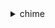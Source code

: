 <details>

<summary>
chime
</summary>

- <details><summary>associate-phone-numbers-with-voice-connector</summary>

  * --voice-connector-id
  * --e164-phone-numbers
  * --force-associate
  * --no-force-associate
  * --cli-input-json
  * --cli-input-yaml
  * --generate-cli-skeleton


- <details><summary>associate-phone-numbers-with-voice-connector-group</summary>

  * --voice-connector-group-id
  * --e164-phone-numbers
  * --force-associate
  * --no-force-associate
  * --cli-input-json
  * --cli-input-yaml
  * --generate-cli-skeleton


- <details><summary>associate-phone-number-with-user</summary>

  * --account-id
  * --user-id
  * --e164-phone-number
  * --cli-input-json
  * --cli-input-yaml
  * --generate-cli-skeleton


- <details><summary>associate-signin-delegate-groups-with-account</summary>

  * --account-id
  * --signin-delegate-groups
  * --cli-input-json
  * --cli-input-yaml
  * --generate-cli-skeleton


- <details><summary>batch-create-attendee</summary>

  * --meeting-id
  * --attendees
  * --cli-input-json
  * --cli-input-yaml
  * --generate-cli-skeleton


- <details><summary>batch-create-channel-membership</summary>

  * --channel-arn
  * --type
  * --member-arns
  * --chime-bearer
  * --cli-input-json
  * --cli-input-yaml
  * --generate-cli-skeleton


- <details><summary>batch-create-room-membership</summary>

  * --account-id
  * --room-id
  * --membership-item-list
  * --cli-input-json
  * --cli-input-yaml
  * --generate-cli-skeleton


- <details><summary>batch-delete-phone-number</summary>

  * --phone-number-ids
  * --cli-input-json
  * --cli-input-yaml
  * --generate-cli-skeleton


- <details><summary>batch-suspend-user</summary>

  * --account-id
  * --user-id-list
  * --cli-input-json
  * --cli-input-yaml
  * --generate-cli-skeleton


- <details><summary>batch-unsuspend-user</summary>

  * --account-id
  * --user-id-list
  * --cli-input-json
  * --cli-input-yaml
  * --generate-cli-skeleton


- <details><summary>batch-update-phone-number</summary>

  * --update-phone-number-request-items
  * --cli-input-json
  * --cli-input-yaml
  * --generate-cli-skeleton


- <details><summary>batch-update-user</summary>

  * --account-id
  * --update-user-request-items
  * --cli-input-json
  * --cli-input-yaml
  * --generate-cli-skeleton


- <details><summary>create-account</summary>

  * --name
  * --cli-input-json
  * --cli-input-yaml
  * --generate-cli-skeleton


- <details><summary>create-app-instance</summary>

  * --name
  * --metadata
  * --client-request-token
  * --tags
  * --cli-input-json
  * --cli-input-yaml
  * --generate-cli-skeleton


- <details><summary>create-app-instance-admin</summary>

  * --app-instance-admin-arn
  * --app-instance-arn
  * --cli-input-json
  * --cli-input-yaml
  * --generate-cli-skeleton


- <details><summary>create-app-instance-user</summary>

  * --app-instance-arn
  * --app-instance-user-id
  * --name
  * --metadata
  * --client-request-token
  * --tags
  * --cli-input-json
  * --cli-input-yaml
  * --generate-cli-skeleton


- <details><summary>create-attendee</summary>

  * --meeting-id
  * --external-user-id
  * --tags
  * --cli-input-json
  * --cli-input-yaml
  * --generate-cli-skeleton


- <details><summary>create-bot</summary>

  * --account-id
  * --display-name
  * --domain
  * --cli-input-json
  * --cli-input-yaml
  * --generate-cli-skeleton


- <details><summary>create-channel</summary>

  * --app-instance-arn
  * --name
  * --mode
  * --privacy
  * --metadata
  * --client-request-token
  * --tags
  * --chime-bearer
  * --cli-input-json
  * --cli-input-yaml
  * --generate-cli-skeleton


- <details><summary>create-channel-ban</summary>

  * --channel-arn
  * --member-arn
  * --chime-bearer
  * --cli-input-json
  * --cli-input-yaml
  * --generate-cli-skeleton


- <details><summary>create-channel-membership</summary>

  * --channel-arn
  * --member-arn
  * --type
  * --chime-bearer
  * --cli-input-json
  * --cli-input-yaml
  * --generate-cli-skeleton


- <details><summary>create-channel-moderator</summary>

  * --channel-arn
  * --channel-moderator-arn
  * --chime-bearer
  * --cli-input-json
  * --cli-input-yaml
  * --generate-cli-skeleton


- <details><summary>create-media-capture-pipeline</summary>

  * --source-type
  * --source-arn
  * --sink-type
  * --sink-arn
  * --client-request-token
  * --cli-input-json
  * --cli-input-yaml
  * --generate-cli-skeleton


- <details><summary>create-meeting</summary>

  * --client-request-token
  * --external-meeting-id
  * --meeting-host-id
  * --media-region
  * --tags
  * --notifications-configuration
  * --cli-input-json
  * --cli-input-yaml
  * --generate-cli-skeleton


- <details><summary>create-meeting-dial-out</summary>

  * --meeting-id
  * --from-phone-number
  * --to-phone-number
  * --join-token
  * --cli-input-json
  * --cli-input-yaml
  * --generate-cli-skeleton


- <details><summary>create-meeting-with-attendees</summary>

  * --client-request-token
  * --external-meeting-id
  * --meeting-host-id
  * --media-region
  * --tags
  * --notifications-configuration
  * --attendees
  * --cli-input-json
  * --cli-input-yaml
  * --generate-cli-skeleton


- <details><summary>create-phone-number-order</summary>

  * --product-type
  * --e164-phone-numbers
  * --cli-input-json
  * --cli-input-yaml
  * --generate-cli-skeleton


- <details><summary>create-proxy-session</summary>

  * --voice-connector-id
  * --participant-phone-numbers
  * --name
  * --expiry-minutes
  * --capabilities
  * --number-selection-behavior
  * --geo-match-level
  * --geo-match-params
  * --cli-input-json
  * --cli-input-yaml
  * --generate-cli-skeleton


- <details><summary>create-room</summary>

  * --account-id
  * --name
  * --client-request-token
  * --cli-input-json
  * --cli-input-yaml
  * --generate-cli-skeleton


- <details><summary>create-room-membership</summary>

  * --account-id
  * --room-id
  * --member-id
  * --role
  * --cli-input-json
  * --cli-input-yaml
  * --generate-cli-skeleton


- <details><summary>create-sip-media-application</summary>

  * --aws-region
  * --name
  * --endpoints
  * --cli-input-json
  * --cli-input-yaml
  * --generate-cli-skeleton


- <details><summary>create-sip-media-application-call</summary>

  * --from-phone-number
  * --to-phone-number
  * --sip-media-application-id
  * --cli-input-json
  * --cli-input-yaml
  * --generate-cli-skeleton


- <details><summary>create-sip-rule</summary>

  * --name
  * --trigger-type
  * --trigger-value
  * --disabled
  * --no-disabled
  * --target-applications
  * --cli-input-json
  * --cli-input-yaml
  * --generate-cli-skeleton


- <details><summary>create-user</summary>

  * --account-id
  * --username
  * --email
  * --user-type
  * --cli-input-json
  * --cli-input-yaml
  * --generate-cli-skeleton


- <details><summary>create-voice-connector</summary>

  * --name
  * --aws-region
  * --require-encryption
  * --no-require-encryption
  * --cli-input-json
  * --cli-input-yaml
  * --generate-cli-skeleton


- <details><summary>create-voice-connector-group</summary>

  * --name
  * --voice-connector-items
  * --cli-input-json
  * --cli-input-yaml
  * --generate-cli-skeleton


- <details><summary>delete-account</summary>

  * --account-id
  * --cli-input-json
  * --cli-input-yaml
  * --generate-cli-skeleton


- <details><summary>delete-app-instance</summary>

  * --app-instance-arn
  * --cli-input-json
  * --cli-input-yaml
  * --generate-cli-skeleton


- <details><summary>delete-app-instance-admin</summary>

  * --app-instance-admin-arn
  * --app-instance-arn
  * --cli-input-json
  * --cli-input-yaml
  * --generate-cli-skeleton


- <details><summary>delete-app-instance-streaming-configurations</summary>

  * --app-instance-arn
  * --cli-input-json
  * --cli-input-yaml
  * --generate-cli-skeleton


- <details><summary>delete-app-instance-user</summary>

  * --app-instance-user-arn
  * --cli-input-json
  * --cli-input-yaml
  * --generate-cli-skeleton


- <details><summary>delete-attendee</summary>

  * --meeting-id
  * --attendee-id
  * --cli-input-json
  * --cli-input-yaml
  * --generate-cli-skeleton


- <details><summary>delete-channel</summary>

  * --channel-arn
  * --chime-bearer
  * --cli-input-json
  * --cli-input-yaml
  * --generate-cli-skeleton


- <details><summary>delete-channel-ban</summary>

  * --channel-arn
  * --member-arn
  * --chime-bearer
  * --cli-input-json
  * --cli-input-yaml
  * --generate-cli-skeleton


- <details><summary>delete-channel-membership</summary>

  * --channel-arn
  * --member-arn
  * --chime-bearer
  * --cli-input-json
  * --cli-input-yaml
  * --generate-cli-skeleton


- <details><summary>delete-channel-message</summary>

  * --channel-arn
  * --message-id
  * --chime-bearer
  * --cli-input-json
  * --cli-input-yaml
  * --generate-cli-skeleton


- <details><summary>delete-channel-moderator</summary>

  * --channel-arn
  * --channel-moderator-arn
  * --chime-bearer
  * --cli-input-json
  * --cli-input-yaml
  * --generate-cli-skeleton


- <details><summary>delete-events-configuration</summary>

  * --account-id
  * --bot-id
  * --cli-input-json
  * --cli-input-yaml
  * --generate-cli-skeleton


- <details><summary>delete-media-capture-pipeline</summary>

  * --media-pipeline-id
  * --cli-input-json
  * --cli-input-yaml
  * --generate-cli-skeleton


- <details><summary>delete-meeting</summary>

  * --meeting-id
  * --cli-input-json
  * --cli-input-yaml
  * --generate-cli-skeleton


- <details><summary>delete-phone-number</summary>

  * --phone-number-id
  * --cli-input-json
  * --cli-input-yaml
  * --generate-cli-skeleton


- <details><summary>delete-proxy-session</summary>

  * --voice-connector-id
  * --proxy-session-id
  * --cli-input-json
  * --cli-input-yaml
  * --generate-cli-skeleton


- <details><summary>delete-room</summary>

  * --account-id
  * --room-id
  * --cli-input-json
  * --cli-input-yaml
  * --generate-cli-skeleton


- <details><summary>delete-room-membership</summary>

  * --account-id
  * --room-id
  * --member-id
  * --cli-input-json
  * --cli-input-yaml
  * --generate-cli-skeleton


- <details><summary>delete-sip-media-application</summary>

  * --sip-media-application-id
  * --cli-input-json
  * --cli-input-yaml
  * --generate-cli-skeleton


- <details><summary>delete-sip-rule</summary>

  * --sip-rule-id
  * --cli-input-json
  * --cli-input-yaml
  * --generate-cli-skeleton


- <details><summary>delete-voice-connector</summary>

  * --voice-connector-id
  * --cli-input-json
  * --cli-input-yaml
  * --generate-cli-skeleton


- <details><summary>delete-voice-connector-emergency-calling-configuration</summary>

  * --voice-connector-id
  * --cli-input-json
  * --cli-input-yaml
  * --generate-cli-skeleton


- <details><summary>delete-voice-connector-group</summary>

  * --voice-connector-group-id
  * --cli-input-json
  * --cli-input-yaml
  * --generate-cli-skeleton


- <details><summary>delete-voice-connector-origination</summary>

  * --voice-connector-id
  * --cli-input-json
  * --cli-input-yaml
  * --generate-cli-skeleton


- <details><summary>delete-voice-connector-proxy</summary>

  * --voice-connector-id
  * --cli-input-json
  * --cli-input-yaml
  * --generate-cli-skeleton


- <details><summary>delete-voice-connector-streaming-configuration</summary>

  * --voice-connector-id
  * --cli-input-json
  * --cli-input-yaml
  * --generate-cli-skeleton


- <details><summary>delete-voice-connector-termination</summary>

  * --voice-connector-id
  * --cli-input-json
  * --cli-input-yaml
  * --generate-cli-skeleton


- <details><summary>delete-voice-connector-termination-credentials</summary>

  * --voice-connector-id
  * --usernames
  * --cli-input-json
  * --cli-input-yaml
  * --generate-cli-skeleton


- <details><summary>describe-app-instance</summary>

  * --app-instance-arn
  * --cli-input-json
  * --cli-input-yaml
  * --generate-cli-skeleton


- <details><summary>describe-app-instance-admin</summary>

  * --app-instance-admin-arn
  * --app-instance-arn
  * --cli-input-json
  * --cli-input-yaml
  * --generate-cli-skeleton


- <details><summary>describe-app-instance-user</summary>

  * --app-instance-user-arn
  * --cli-input-json
  * --cli-input-yaml
  * --generate-cli-skeleton


- <details><summary>describe-channel</summary>

  * --channel-arn
  * --chime-bearer
  * --cli-input-json
  * --cli-input-yaml
  * --generate-cli-skeleton


- <details><summary>describe-channel-ban</summary>

  * --channel-arn
  * --member-arn
  * --chime-bearer
  * --cli-input-json
  * --cli-input-yaml
  * --generate-cli-skeleton


- <details><summary>describe-channel-membership</summary>

  * --channel-arn
  * --member-arn
  * --chime-bearer
  * --cli-input-json
  * --cli-input-yaml
  * --generate-cli-skeleton


- <details><summary>describe-channel-membership-for-app-instance-user</summary>

  * --channel-arn
  * --app-instance-user-arn
  * --chime-bearer
  * --cli-input-json
  * --cli-input-yaml
  * --generate-cli-skeleton


- <details><summary>describe-channel-moderated-by-app-instance-user</summary>

  * --channel-arn
  * --app-instance-user-arn
  * --chime-bearer
  * --cli-input-json
  * --cli-input-yaml
  * --generate-cli-skeleton


- <details><summary>describe-channel-moderator</summary>

  * --channel-arn
  * --channel-moderator-arn
  * --chime-bearer
  * --cli-input-json
  * --cli-input-yaml
  * --generate-cli-skeleton


- <details><summary>disassociate-phone-number-from-user</summary>

  * --account-id
  * --user-id
  * --cli-input-json
  * --cli-input-yaml
  * --generate-cli-skeleton


- <details><summary>disassociate-phone-numbers-from-voice-connector</summary>

  * --voice-connector-id
  * --e164-phone-numbers
  * --cli-input-json
  * --cli-input-yaml
  * --generate-cli-skeleton


- <details><summary>disassociate-phone-numbers-from-voice-connector-group</summary>

  * --voice-connector-group-id
  * --e164-phone-numbers
  * --cli-input-json
  * --cli-input-yaml
  * --generate-cli-skeleton


- <details><summary>disassociate-signin-delegate-groups-from-account</summary>

  * --account-id
  * --group-names
  * --cli-input-json
  * --cli-input-yaml
  * --generate-cli-skeleton


- <details><summary>get-account</summary>

  * --account-id
  * --cli-input-json
  * --cli-input-yaml
  * --generate-cli-skeleton


- <details><summary>get-account-settings</summary>

  * --account-id
  * --cli-input-json
  * --cli-input-yaml
  * --generate-cli-skeleton


- <details><summary>get-app-instance-retention-settings</summary>

  * --app-instance-arn
  * --cli-input-json
  * --cli-input-yaml
  * --generate-cli-skeleton


- <details><summary>get-app-instance-streaming-configurations</summary>

  * --app-instance-arn
  * --cli-input-json
  * --cli-input-yaml
  * --generate-cli-skeleton


- <details><summary>get-attendee</summary>

  * --meeting-id
  * --attendee-id
  * --cli-input-json
  * --cli-input-yaml
  * --generate-cli-skeleton


- <details><summary>get-bot</summary>

  * --account-id
  * --bot-id
  * --cli-input-json
  * --cli-input-yaml
  * --generate-cli-skeleton


- <details><summary>get-channel-message</summary>

  * --channel-arn
  * --message-id
  * --chime-bearer
  * --cli-input-json
  * --cli-input-yaml
  * --generate-cli-skeleton


- <details><summary>get-events-configuration</summary>

  * --account-id
  * --bot-id
  * --cli-input-json
  * --cli-input-yaml
  * --generate-cli-skeleton


- <details><summary>get-global-settings</summary>

  * --cli-input-json
  * --cli-input-yaml
  * --generate-cli-skeleton


- <details><summary>get-media-capture-pipeline</summary>

  * --media-pipeline-id
  * --cli-input-json
  * --cli-input-yaml
  * --generate-cli-skeleton


- <details><summary>get-meeting</summary>

  * --meeting-id
  * --cli-input-json
  * --cli-input-yaml
  * --generate-cli-skeleton


- <details><summary>get-messaging-session-endpoint</summary>

  * --cli-input-json
  * --cli-input-yaml
  * --generate-cli-skeleton


- <details><summary>get-phone-number</summary>

  * --phone-number-id
  * --cli-input-json
  * --cli-input-yaml
  * --generate-cli-skeleton


- <details><summary>get-phone-number-order</summary>

  * --phone-number-order-id
  * --cli-input-json
  * --cli-input-yaml
  * --generate-cli-skeleton


- <details><summary>get-phone-number-settings</summary>

  * --cli-input-json
  * --cli-input-yaml
  * --generate-cli-skeleton


- <details><summary>get-proxy-session</summary>

  * --voice-connector-id
  * --proxy-session-id
  * --cli-input-json
  * --cli-input-yaml
  * --generate-cli-skeleton


- <details><summary>get-retention-settings</summary>

  * --account-id
  * --cli-input-json
  * --cli-input-yaml
  * --generate-cli-skeleton


- <details><summary>get-room</summary>

  * --account-id
  * --room-id
  * --cli-input-json
  * --cli-input-yaml
  * --generate-cli-skeleton


- <details><summary>get-sip-media-application</summary>

  * --sip-media-application-id
  * --cli-input-json
  * --cli-input-yaml
  * --generate-cli-skeleton


- <details><summary>get-sip-media-application-logging-configuration</summary>

  * --sip-media-application-id
  * --cli-input-json
  * --cli-input-yaml
  * --generate-cli-skeleton


- <details><summary>get-sip-rule</summary>

  * --sip-rule-id
  * --cli-input-json
  * --cli-input-yaml
  * --generate-cli-skeleton


- <details><summary>get-user</summary>

  * --account-id
  * --user-id
  * --cli-input-json
  * --cli-input-yaml
  * --generate-cli-skeleton


- <details><summary>get-user-settings</summary>

  * --account-id
  * --user-id
  * --cli-input-json
  * --cli-input-yaml
  * --generate-cli-skeleton


- <details><summary>get-voice-connector</summary>

  * --voice-connector-id
  * --cli-input-json
  * --cli-input-yaml
  * --generate-cli-skeleton


- <details><summary>get-voice-connector-emergency-calling-configuration</summary>

  * --voice-connector-id
  * --cli-input-json
  * --cli-input-yaml
  * --generate-cli-skeleton


- <details><summary>get-voice-connector-group</summary>

  * --voice-connector-group-id
  * --cli-input-json
  * --cli-input-yaml
  * --generate-cli-skeleton


- <details><summary>get-voice-connector-logging-configuration</summary>

  * --voice-connector-id
  * --cli-input-json
  * --cli-input-yaml
  * --generate-cli-skeleton


- <details><summary>get-voice-connector-origination</summary>

  * --voice-connector-id
  * --cli-input-json
  * --cli-input-yaml
  * --generate-cli-skeleton


- <details><summary>get-voice-connector-proxy</summary>

  * --voice-connector-id
  * --cli-input-json
  * --cli-input-yaml
  * --generate-cli-skeleton


- <details><summary>get-voice-connector-streaming-configuration</summary>

  * --voice-connector-id
  * --cli-input-json
  * --cli-input-yaml
  * --generate-cli-skeleton


- <details><summary>get-voice-connector-termination</summary>

  * --voice-connector-id
  * --cli-input-json
  * --cli-input-yaml
  * --generate-cli-skeleton


- <details><summary>get-voice-connector-termination-health</summary>

  * --voice-connector-id
  * --cli-input-json
  * --cli-input-yaml
  * --generate-cli-skeleton


- <details><summary>help</summary>

  * 


- <details><summary>invite-users</summary>

  * --account-id
  * --user-email-list
  * --user-type
  * --cli-input-json
  * --cli-input-yaml
  * --generate-cli-skeleton


- <details><summary>list-accounts</summary>

  * --name
  * --user-email
  * --cli-input-json
  * --cli-input-yaml
  * --starting-token
  * --page-size
  * --max-items
  * --generate-cli-skeleton


- <details><summary>list-app-instance-admins</summary>

  * --app-instance-arn
  * --max-results
  * --next-token
  * --cli-input-json
  * --cli-input-yaml
  * --generate-cli-skeleton


- <details><summary>list-app-instances</summary>

  * --max-results
  * --next-token
  * --cli-input-json
  * --cli-input-yaml
  * --generate-cli-skeleton


- <details><summary>list-app-instance-users</summary>

  * --app-instance-arn
  * --max-results
  * --next-token
  * --cli-input-json
  * --cli-input-yaml
  * --generate-cli-skeleton


- <details><summary>list-attendees</summary>

  * --meeting-id
  * --next-token
  * --max-results
  * --cli-input-json
  * --cli-input-yaml
  * --generate-cli-skeleton


- <details><summary>list-attendee-tags</summary>

  * --meeting-id
  * --attendee-id
  * --cli-input-json
  * --cli-input-yaml
  * --generate-cli-skeleton


- <details><summary>list-bots</summary>

  * --account-id
  * --max-results
  * --next-token
  * --cli-input-json
  * --cli-input-yaml
  * --generate-cli-skeleton


- <details><summary>list-channel-bans</summary>

  * --channel-arn
  * --max-results
  * --next-token
  * --chime-bearer
  * --cli-input-json
  * --cli-input-yaml
  * --generate-cli-skeleton


- <details><summary>list-channel-memberships</summary>

  * --channel-arn
  * --type
  * --max-results
  * --next-token
  * --chime-bearer
  * --cli-input-json
  * --cli-input-yaml
  * --generate-cli-skeleton


- <details><summary>list-channel-memberships-for-app-instance-user</summary>

  * --app-instance-user-arn
  * --max-results
  * --next-token
  * --chime-bearer
  * --cli-input-json
  * --cli-input-yaml
  * --generate-cli-skeleton


- <details><summary>list-channel-messages</summary>

  * --channel-arn
  * --sort-order
  * --not-before
  * --not-after
  * --max-results
  * --next-token
  * --chime-bearer
  * --cli-input-json
  * --cli-input-yaml
  * --generate-cli-skeleton


- <details><summary>list-channel-moderators</summary>

  * --channel-arn
  * --max-results
  * --next-token
  * --chime-bearer
  * --cli-input-json
  * --cli-input-yaml
  * --generate-cli-skeleton


- <details><summary>list-channels</summary>

  * --app-instance-arn
  * --privacy
  * --max-results
  * --next-token
  * --chime-bearer
  * --cli-input-json
  * --cli-input-yaml
  * --generate-cli-skeleton


- <details><summary>list-channels-moderated-by-app-instance-user</summary>

  * --app-instance-user-arn
  * --max-results
  * --next-token
  * --chime-bearer
  * --cli-input-json
  * --cli-input-yaml
  * --generate-cli-skeleton


- <details><summary>list-media-capture-pipelines</summary>

  * --next-token
  * --max-results
  * --cli-input-json
  * --cli-input-yaml
  * --generate-cli-skeleton


- <details><summary>list-meetings</summary>

  * --next-token
  * --max-results
  * --cli-input-json
  * --cli-input-yaml
  * --generate-cli-skeleton


- <details><summary>list-meeting-tags</summary>

  * --meeting-id
  * --cli-input-json
  * --cli-input-yaml
  * --generate-cli-skeleton


- <details><summary>list-phone-number-orders</summary>

  * --next-token
  * --max-results
  * --cli-input-json
  * --cli-input-yaml
  * --generate-cli-skeleton


- <details><summary>list-phone-numbers</summary>

  * --status
  * --product-type
  * --filter-name
  * --filter-value
  * --max-results
  * --next-token
  * --cli-input-json
  * --cli-input-yaml
  * --generate-cli-skeleton


- <details><summary>list-proxy-sessions</summary>

  * --voice-connector-id
  * --status
  * --next-token
  * --max-results
  * --cli-input-json
  * --cli-input-yaml
  * --generate-cli-skeleton


- <details><summary>list-room-memberships</summary>

  * --account-id
  * --room-id
  * --max-results
  * --next-token
  * --cli-input-json
  * --cli-input-yaml
  * --generate-cli-skeleton


- <details><summary>list-rooms</summary>

  * --account-id
  * --member-id
  * --max-results
  * --next-token
  * --cli-input-json
  * --cli-input-yaml
  * --generate-cli-skeleton


- <details><summary>list-sip-media-applications</summary>

  * --max-results
  * --next-token
  * --cli-input-json
  * --cli-input-yaml
  * --generate-cli-skeleton


- <details><summary>list-sip-rules</summary>

  * --sip-media-application-id
  * --max-results
  * --next-token
  * --cli-input-json
  * --cli-input-yaml
  * --generate-cli-skeleton


- <details><summary>list-supported-phone-number-countries</summary>

  * --product-type
  * --cli-input-json
  * --cli-input-yaml
  * --generate-cli-skeleton


- <details><summary>list-tags-for-resource</summary>

  * --resource-arn
  * --cli-input-json
  * --cli-input-yaml
  * --generate-cli-skeleton


- <details><summary>list-users</summary>

  * --account-id
  * --user-email
  * --user-type
  * --cli-input-json
  * --cli-input-yaml
  * --starting-token
  * --page-size
  * --max-items
  * --generate-cli-skeleton


- <details><summary>list-voice-connector-groups</summary>

  * --next-token
  * --max-results
  * --cli-input-json
  * --cli-input-yaml
  * --generate-cli-skeleton


- <details><summary>list-voice-connectors</summary>

  * --next-token
  * --max-results
  * --cli-input-json
  * --cli-input-yaml
  * --generate-cli-skeleton


- <details><summary>list-voice-connector-termination-credentials</summary>

  * --voice-connector-id
  * --cli-input-json
  * --cli-input-yaml
  * --generate-cli-skeleton


- <details><summary>logout-user</summary>

  * --account-id
  * --user-id
  * --cli-input-json
  * --cli-input-yaml
  * --generate-cli-skeleton


- <details><summary>put-app-instance-retention-settings</summary>

  * --app-instance-arn
  * --app-instance-retention-settings
  * --cli-input-json
  * --cli-input-yaml
  * --generate-cli-skeleton


- <details><summary>put-app-instance-streaming-configurations</summary>

  * --app-instance-arn
  * --app-instance-streaming-configurations
  * --cli-input-json
  * --cli-input-yaml
  * --generate-cli-skeleton


- <details><summary>put-events-configuration</summary>

  * --account-id
  * --bot-id
  * --outbound-events-https-endpoint
  * --lambda-function-arn
  * --cli-input-json
  * --cli-input-yaml
  * --generate-cli-skeleton


- <details><summary>put-retention-settings</summary>

  * --account-id
  * --retention-settings
  * --cli-input-json
  * --cli-input-yaml
  * --generate-cli-skeleton


- <details><summary>put-sip-media-application-logging-configuration</summary>

  * --sip-media-application-id
  * --sip-media-application-logging-configuration
  * --cli-input-json
  * --cli-input-yaml
  * --generate-cli-skeleton


- <details><summary>put-voice-connector-emergency-calling-configuration</summary>

  * --voice-connector-id
  * --emergency-calling-configuration
  * --cli-input-json
  * --cli-input-yaml
  * --generate-cli-skeleton


- <details><summary>put-voice-connector-logging-configuration</summary>

  * --voice-connector-id
  * --logging-configuration
  * --cli-input-json
  * --cli-input-yaml
  * --generate-cli-skeleton


- <details><summary>put-voice-connector-origination</summary>

  * --voice-connector-id
  * --origination
  * --cli-input-json
  * --cli-input-yaml
  * --generate-cli-skeleton


- <details><summary>put-voice-connector-proxy</summary>

  * --voice-connector-id
  * --default-session-expiry-minutes
  * --phone-number-pool-countries
  * --fall-back-phone-number
  * --disabled
  * --no-disabled
  * --cli-input-json
  * --cli-input-yaml
  * --generate-cli-skeleton


- <details><summary>put-voice-connector-streaming-configuration</summary>

  * --voice-connector-id
  * --streaming-configuration
  * --cli-input-json
  * --cli-input-yaml
  * --generate-cli-skeleton


- <details><summary>put-voice-connector-termination</summary>

  * --voice-connector-id
  * --termination
  * --cli-input-json
  * --cli-input-yaml
  * --generate-cli-skeleton


- <details><summary>put-voice-connector-termination-credentials</summary>

  * --voice-connector-id
  * --credentials
  * --cli-input-json
  * --cli-input-yaml
  * --generate-cli-skeleton


- <details><summary>redact-channel-message</summary>

  * --channel-arn
  * --message-id
  * --chime-bearer
  * --cli-input-json
  * --cli-input-yaml
  * --generate-cli-skeleton


- <details><summary>redact-conversation-message</summary>

  * --account-id
  * --conversation-id
  * --message-id
  * --cli-input-json
  * --cli-input-yaml
  * --generate-cli-skeleton


- <details><summary>redact-room-message</summary>

  * --account-id
  * --room-id
  * --message-id
  * --cli-input-json
  * --cli-input-yaml
  * --generate-cli-skeleton


- <details><summary>regenerate-security-token</summary>

  * --account-id
  * --bot-id
  * --cli-input-json
  * --cli-input-yaml
  * --generate-cli-skeleton


- <details><summary>reset-personal-pin</summary>

  * --account-id
  * --user-id
  * --cli-input-json
  * --cli-input-yaml
  * --generate-cli-skeleton


- <details><summary>restore-phone-number</summary>

  * --phone-number-id
  * --cli-input-json
  * --cli-input-yaml
  * --generate-cli-skeleton


- <details><summary>search-available-phone-numbers</summary>

  * --area-code
  * --city
  * --country
  * --state
  * --toll-free-prefix
  * --phone-number-type
  * --max-results
  * --next-token
  * --cli-input-json
  * --cli-input-yaml
  * --generate-cli-skeleton


- <details><summary>send-channel-message</summary>

  * --channel-arn
  * --content
  * --type
  * --persistence
  * --metadata
  * --client-request-token
  * --chime-bearer
  * --cli-input-json
  * --cli-input-yaml
  * --generate-cli-skeleton


- <details><summary>tag-attendee</summary>

  * --meeting-id
  * --attendee-id
  * --tags
  * --cli-input-json
  * --cli-input-yaml
  * --generate-cli-skeleton


- <details><summary>tag-meeting</summary>

  * --meeting-id
  * --tags
  * --cli-input-json
  * --cli-input-yaml
  * --generate-cli-skeleton


- <details><summary>tag-resource</summary>

  * --resource-arn
  * --tags
  * --cli-input-json
  * --cli-input-yaml
  * --generate-cli-skeleton


- <details><summary>untag-attendee</summary>

  * --meeting-id
  * --attendee-id
  * --tag-keys
  * --cli-input-json
  * --cli-input-yaml
  * --generate-cli-skeleton


- <details><summary>untag-meeting</summary>

  * --meeting-id
  * --tag-keys
  * --cli-input-json
  * --cli-input-yaml
  * --generate-cli-skeleton


- <details><summary>untag-resource</summary>

  * --resource-arn
  * --tag-keys
  * --cli-input-json
  * --cli-input-yaml
  * --generate-cli-skeleton


- <details><summary>update-account</summary>

  * --account-id
  * --name
  * --default-license
  * --cli-input-json
  * --cli-input-yaml
  * --generate-cli-skeleton


- <details><summary>update-account-settings</summary>

  * --account-id
  * --account-settings
  * --cli-input-json
  * --cli-input-yaml
  * --generate-cli-skeleton


- <details><summary>update-app-instance</summary>

  * --app-instance-arn
  * --name
  * --metadata
  * --cli-input-json
  * --cli-input-yaml
  * --generate-cli-skeleton


- <details><summary>update-app-instance-user</summary>

  * --app-instance-user-arn
  * --name
  * --metadata
  * --cli-input-json
  * --cli-input-yaml
  * --generate-cli-skeleton


- <details><summary>update-bot</summary>

  * --account-id
  * --bot-id
  * --disabled
  * --no-disabled
  * --cli-input-json
  * --cli-input-yaml
  * --generate-cli-skeleton


- <details><summary>update-channel</summary>

  * --channel-arn
  * --name
  * --mode
  * --metadata
  * --chime-bearer
  * --cli-input-json
  * --cli-input-yaml
  * --generate-cli-skeleton


- <details><summary>update-channel-message</summary>

  * --channel-arn
  * --message-id
  * --content
  * --metadata
  * --chime-bearer
  * --cli-input-json
  * --cli-input-yaml
  * --generate-cli-skeleton


- <details><summary>update-channel-read-marker</summary>

  * --channel-arn
  * --chime-bearer
  * --cli-input-json
  * --cli-input-yaml
  * --generate-cli-skeleton


- <details><summary>update-global-settings</summary>

  * --business-calling
  * --voice-connector
  * --cli-input-json
  * --cli-input-yaml
  * --generate-cli-skeleton


- <details><summary>update-phone-number</summary>

  * --phone-number-id
  * --product-type
  * --calling-name
  * --cli-input-json
  * --cli-input-yaml
  * --generate-cli-skeleton


- <details><summary>update-phone-number-settings</summary>

  * --calling-name
  * --cli-input-json
  * --cli-input-yaml
  * --generate-cli-skeleton


- <details><summary>update-proxy-session</summary>

  * --voice-connector-id
  * --proxy-session-id
  * --capabilities
  * --expiry-minutes
  * --cli-input-json
  * --cli-input-yaml
  * --generate-cli-skeleton


- <details><summary>update-room</summary>

  * --account-id
  * --room-id
  * --name
  * --cli-input-json
  * --cli-input-yaml
  * --generate-cli-skeleton


- <details><summary>update-room-membership</summary>

  * --account-id
  * --room-id
  * --member-id
  * --role
  * --cli-input-json
  * --cli-input-yaml
  * --generate-cli-skeleton


- <details><summary>update-sip-media-application</summary>

  * --sip-media-application-id
  * --name
  * --endpoints
  * --cli-input-json
  * --cli-input-yaml
  * --generate-cli-skeleton


- <details><summary>update-sip-media-application-call</summary>

  * --sip-media-application-id
  * --transaction-id
  * --arguments
  * --cli-input-json
  * --cli-input-yaml
  * --generate-cli-skeleton


- <details><summary>update-sip-rule</summary>

  * --sip-rule-id
  * --name
  * --disabled
  * --no-disabled
  * --target-applications
  * --cli-input-json
  * --cli-input-yaml
  * --generate-cli-skeleton


- <details><summary>update-user</summary>

  * --account-id
  * --user-id
  * --license-type
  * --user-type
  * --alexa-for-business-metadata
  * --cli-input-json
  * --cli-input-yaml
  * --generate-cli-skeleton


- <details><summary>update-user-settings</summary>

  * --account-id
  * --user-id
  * --user-settings
  * --cli-input-json
  * --cli-input-yaml
  * --generate-cli-skeleton


- <details><summary>update-voice-connector</summary>

  * --voice-connector-id
  * --name
  * --require-encryption
  * --no-require-encryption
  * --cli-input-json
  * --cli-input-yaml
  * --generate-cli-skeleton


- <details><summary>update-voice-connector-group</summary>

  * --voice-connector-group-id
  * --name
  * --voice-connector-items
  * --cli-input-json
  * --cli-input-yaml
  * --generate-cli-skeleton


</details>

